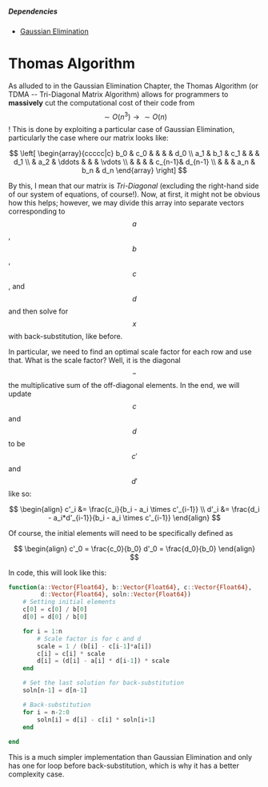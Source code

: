 ##### Dependencies
* [Gaussian Elimination](gaussian_elimination.md)

# Thomas Algorithm

As alluded to in the Gaussian Elimination Chapter, the Thomas Algorithm (or TDMA -- Tri-Diagonal Matrix Algorithm) allows for programmers to **massively** cut the computational cost of their code from $$\sim O(n^3) \rightarrow \sim O(n)$$! This is done by exploiting a particular case of Gaussian Elimination, particularly the case where our matrix looks like:

$$
\left[
    \begin{array}{ccccc|c}
        b_0 & c_0 & & & & d_0 \\ 
        a_1 & b_1 & c_1 & & & d_1 \\
        & a_2 & \ddots & & & \vdots \\ 
        & & & & c_{n-1}& d_{n-1} \\
        & & & a_n & b_n & d_n
    \end{array}
\right]
$$

By this, I mean that our matrix is *Tri-Diagonal* (excluding the right-hand side of our system of equations, of course!). Now, at first, it might not be obvious how this helps; however, we may divide this array into separate vectors corresponding to $$a$$, $$b$$, $$c$$, and $$d$$ and then solve for $$x$$ with back-substitution, like before. 

In particular, we need to find an optimal scale factor for each row and use that. What is the scale factor? Well, it is the diagonal $$-$$ the multiplicative sum of the off-diagonal elements. In the end, we will update $$c$$ and $$d$$ to be$$c'$$ and $$d'$$ like so:

$$
\begin{align}
c'_i &= \frac{c_i}{b_i - a_i \times c'_{i-1}} \\ 
d'_i &= \frac{d_i - a_i*d'_{i-1}}{b_i - a_i \times c'_{i-1}}
\end{align}
$$

Of course, the initial elements will need to be specifically defined as

$$
\begin{align}
c'_0 = \frac{c_0}{b_0}
d'_0 = \frac{d_0}{b_0}
\end{align}
$$

In code, this will look like this:

```julia
function(a::Vector{Float64}, b::Vector{Float64}, c::Vector{Float64},
         d::Vector{Float64}, soln::Vector{Float64})
    # Setting initial elements
    c[0] = c[0] / b[0]
    d[0] = d[0] / b[0]

    for i = 1:n
        # Scale factor is for c and d
        scale = 1 / (b[i] - c[i-1]*a[i])
        c[i] = c[i] * scale
        d[i] = (d[i] - a[i] * d[i-1]) * scale
    end

    # Set the last solution for back-substitution
    soln[n-1] = d[n-1]

    # Back-substitution
    for i = n-2:0
        soln[i] = d[i] - c[i] * soln[i+1]
    end
    
end
```

This is a much simpler implementation than Gaussian Elimination and only has one for loop before back-substitution, which is why it has a better complexity case.
